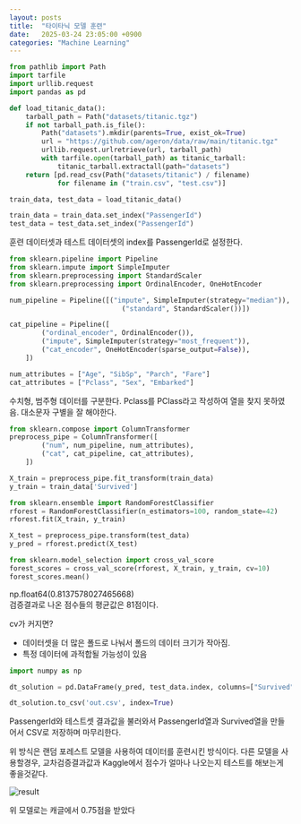 ```yaml
---
layout: posts
title:  "타이타닉 모델 훈련"
date:   2025-03-24 23:05:00 +0900
categories: "Machine Learning"
---
```


```python
from pathlib import Path
import tarfile
import urllib.request
import pandas as pd

def load_titanic_data():
    tarball_path = Path("datasets/titanic.tgz")
    if not tarball_path.is_file():
        Path("datasets").mkdir(parents=True, exist_ok=True)
        url = "https://github.com/ageron/data/raw/main/titanic.tgz"
        urllib.request.urlretrieve(url, tarball_path)
        with tarfile.open(tarball_path) as titanic_tarball:
            titanic_tarball.extractall(path="datasets")
    return [pd.read_csv(Path("datasets/titanic") / filename)
            for filename in ("train.csv", "test.csv")]

train_data, test_data = load_titanic_data()
```


```python
train_data = train_data.set_index("PassengerId")
test_data = test_data.set_index("PassengerId")
```
훈련 데이터셋과 테스트 데이터셋의 index를 PassengerId로 설정한다.


```python
from sklearn.pipeline import Pipeline
from sklearn.impute import SimpleImputer
from sklearn.preprocessing import StandardScaler
from sklearn.preprocessing import OrdinalEncoder, OneHotEncoder

num_pipeline = Pipeline([("impute", SimpleImputer(strategy="median")), 
							("standard", StandardScaler())])

cat_pipeline = Pipeline([
        ("ordinal_encoder", OrdinalEncoder()),
        ("impute", SimpleImputer(strategy="most_frequent")),
        ("cat_encoder", OneHotEncoder(sparse_output=False)),
    ])

```


```python
num_attributes = ["Age", "SibSp", "Parch", "Fare"]
cat_attributes = ["Pclass", "Sex", "Embarked"]

```
수치형, 범주형 데이터를 구분한다.
Pclass를 PClass라고 작성하여 열을 찾지 못하였음.
대소문자 구별을 잘 해야한다.


```python
from sklearn.compose import ColumnTransformer
preprocess_pipe = ColumnTransformer([
        ("num", num_pipeline, num_attributes),
        ("cat", cat_pipeline, cat_attributes),
    ])
```


```python
X_train = preprocess_pipe.fit_transform(train_data)
y_train = train_data['Survived']
```

```python
from sklearn.ensemble import RandomForestClassifier
rforest = RandomForestClassifier(n_estimators=100, random_state=42)
rforest.fit(X_train, y_train)
```


```python
X_test = preprocess_pipe.transform(test_data)
y_pred = rforest.predict(X_test)
```


```python
from sklearn.model_selection import cross_val_score
forest_scores = cross_val_score(rforest, X_train, y_train, cv=10)
forest_scores.mean()
```
np.float64(0.8137578027465668)   
검증결과로 나온 점수들의 평균값은 81점이다. 


cv가 커지면?
- 데이터셋을 더 많은 폴드로 나눠서 폴드의 데이터 크기가 작아짐.
- 특정 데이터에 과적합될 가능성이 있음


```python
import numpy as np

dt_solution = pd.DataFrame(y_pred, test_data.index, columns=["Survived"])

dt_solution.to_csv('out.csv', index=True)
```
PassengerId와 테스트셋 결과값을 불러와서 PassengerId열과 Survived열을 만들어서 CSV로 저장하며 마무리한다.


위 방식은 랜덤 포레스트 모델을 사용하여 데이터를 훈련시킨 방식이다.
다른 모델을 사용할경우, 교차검증결과값과 Kaggle에서 점수가 얼마나 나오는지 테스트를 해보는게 좋을것같다.


![result](https://kmg9971.github.io/attachments/2025-03-24-titanic/result.jpg)

위 모델로는 캐글에서 0.75점을 받았다